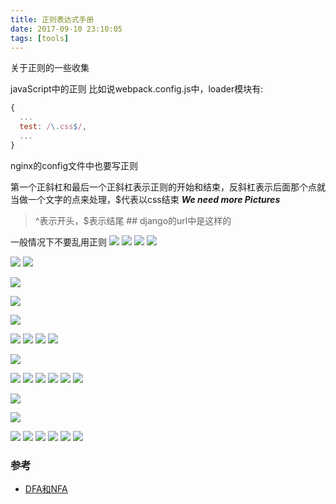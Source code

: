 ```yaml
---
title: 正则表达式手册
date: 2017-09-10 23:10:05
tags: [tools]
---
```


关于正则的一些收集


<!--more-->


javaScript中的正则
比如说webpack.config.js中，loader模块有:
```js
{
  ...
  test: /\.css$/,
  ...
}
```

nginx的config文件中也要写正则




第一个正斜杠和最后一个正斜杠表示正则的开始和结束，反斜杠表示后面那个点就当做一个文字的点来处理，$代表以css结束
***We need more Pictures***

> ^表示开头，$表示结尾 ## django的url中是这样的

一般情况下不要乱用正则
![](http://odzl05jxx.bkt.clouddn.com/image/jpg/bee-getting-the-pollen-wallpaper-538358eb5d5a3.jpg?imageView2/2/w/600)
![](http://odzl05jxx.bkt.clouddn.com/image/jpg/scenery151110067848.jpg?imageView2/2/w/600)
![](http://odzl05jxx.bkt.clouddn.com/image/jpg/scenery1511100718415.jpg?imageView2/2/w/600)
![](http://odzl05jxx.bkt.clouddn.com/image/jpg/fresh-sparkle-dew-drops-on-red-flower-wallpaper-53861cf580909.jpg?imageView2/2/w/600)



![](http://odzl05jxx.bkt.clouddn.com/image/jpg/1513521515888.jpg?imageView2/2/w/600)
![](http://odzl05jxx.bkt.clouddn.com/image/jpg/1513521557303.jpg?imageView2/2/w/600)

![](http://odzl05jxx.bkt.clouddn.com/image/jpg/1513521623756.jpg?imageView2/2/w/600)

![](http://odzl05jxx.bkt.clouddn.com/image/jpg/black-mountains.jpg?imageView2/2/w/600)









![](http://odzl05jxx.bkt.clouddn.com/image/jpg/scenery151110074347.jpg?imageView2/2/w/600)

![](http://odzl05jxx.bkt.clouddn.com/image/jpg/scenery1511100746620.jpg?imageView2/2/w/600)
![](http://odzl05jxx.bkt.clouddn.com/image/jpg/sceneryd15ddf2ba4fb7b5f4e51dfa6cb74cb70.jpg?imageView2/2/w/600)
![](http://odzl05jxx.bkt.clouddn.com/image/jpg/strawberry-festival.jpg?imageView2/2/w/600)
![](http://odzl05jxx.bkt.clouddn.com/image/jpg/food%20truck%20hotdog%20night%20city.jpg?imageView2/2/w/600)

![](http://odzl05jxx.bkt.clouddn.com/image/jpg/scenery1511100729187.jpg?imageView2/2/w/600)



![](http://odzl05jxx.bkt.clouddn.com/image/jpg/1102533137-5.jpg?imageView2/2/w/600)
![](http://odzl05jxx.bkt.clouddn.com/image/jpg/1102533911-1.jpg?imageView2/2/w/600)
![](http://odzl05jxx.bkt.clouddn.com/image/jpg/20120103214255_nTsVt.jpg?imageView2/2/w/600)
![](http://odzl05jxx.bkt.clouddn.com/image/jpg/apic5964_sc115.com.jpg?imageView2/2/w/600)
![](http://odzl05jxx.bkt.clouddn.com/image/jpg/apic6283_sc115.com.jpg?imageView2/2/w/600)
![](http://odzl05jxx.bkt.clouddn.com/849c18412f8e7a0b18df09f6f87e6516.jpg?imageView2/2/w/600)


![](http://odzl05jxx.bkt.clouddn.com/image/jpg/timg.jpg?imageView2/2/w/600)

![](http://odzl05jxx.bkt.clouddn.com/beautiful-dandelion-wallpaper-5384b7d0e8b09.jpg?imageView2/2/w/600)

![](http://odzl05jxx.bkt.clouddn.com/bullet-shots-over-the-flower-wallpaper-56ee6081c7f2b.jpg?imageView2/2/w/600)
![](http://odzl05jxx.bkt.clouddn.com/cotton-grass-whip-wallpaper-5383509d2bd13.jpg?imageView2/2/w/600)
![](http://odzl05jxx.bkt.clouddn.com/image/jpg/macro-of-yellow-narcisa-flower-wallpaper-53834d45b40a1.jpg?imageView2/2/w/600)
![](http://odzl05jxx.bkt.clouddn.com/image/jpg/nature-grass-wet-plants-high-resolution-wallpaper-573f2c6413708.jpg?imageView2/2/w/600)
![](http://odzl05jxx.bkt.clouddn.com/image/jpg/ripe-grapes-macro-wallpaper-1920x1080-538350f32e183.jpg?imageView2/2/w/600)
![](http://odzl05jxx.bkt.clouddn.com/image/jpg/yellow-autumn-leaves-wallpaper-537f1e4672a31.jpg?imageView2/2/w/600)

### 参考
- [DFA和NFA](http://www.importnew.com/26560.html)
